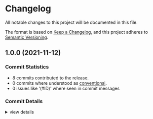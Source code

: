 # Changelog

All notable changes to this project will be documented in this file.

The format is based on [Keep a Changelog](https://keepachangelog.com/en/1.0.0/),
and this project adheres to [Semantic Versioning](https://semver.org/spec/v2.0.0.html).

## 1.0.0 (2021-11-12)

### Commit Statistics

<csr-read-only-do-not-edit/>

 - 8 commits contributed to the release.
 - 0 commits where understood as [conventional](https://www.conventionalcommits.org).
 - 0 issues like '(#ID)' where seen in commit messages

### Commit Details

<csr-read-only-do-not-edit/>

<details><summary>view details</summary>

 * **Uncategorized**
    - Adjusting changelogs prior to release of buildid-linker-symbols v1.0.0 ([`b5f3754`](https://github.com/jmesmon/buildid/commit/b5f3754ecb0751dc1348091069301f615e52edd7))
    - changelog gen ([`7319d79`](https://github.com/jmesmon/buildid/commit/7319d793750fe5b10fa800012f15388b6e0e0284))
    - categories ([`356daa2`](https://github.com/jmesmon/buildid/commit/356daa26e28a97ee7af79305a2980c766db987d0))
    - readme ([`ab0156b`](https://github.com/jmesmon/buildid/commit/ab0156bc6562b3e58b04df974414fa2515ea9357))
    - fmt ([`368f703`](https://github.com/jmesmon/buildid/commit/368f703882c7421736068d5acf207c60125a4005))
    - fixup lib vs bin and tests ([`2718e24`](https://github.com/jmesmon/buildid/commit/2718e243bbd86680a1a077056fab570954309920))
    - split out linker-symbols test to avoid recursion ([`da4b1c9`](https://github.com/jmesmon/buildid/commit/da4b1c96cf2864ca43c769aaee4bc4ebc46cc597))
    - add buildid-linker-symbols helper dep ([`5e6e892`](https://github.com/jmesmon/buildid/commit/5e6e8928e66950fdfff87d93fa811573a4c13282))
</details>

